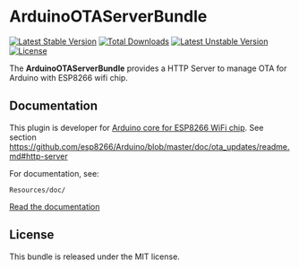 ArduinoOTAServerBundle
==================

[![Latest Stable Version](https://poser.pugx.org/uegmobile/arduino-ota-server-bundle/v/stable)](https://packagist.org/packages/uegmobile/arduino-ota-server-bundle)
[![Total Downloads](https://poser.pugx.org/uegmobile/arduino-ota-server-bundle/downloads)](https://packagist.org/packages/uegmobile/arduino-ota-server-bundle)
[![Latest Unstable Version](https://poser.pugx.org/uegmobile/arduino-ota-server-bundle/v/unstable)](https://packagist.org/packages/uegmobile/arduino-ota-server-bundle)
[![License](https://poser.pugx.org/uegmobile/arduino-ota-server-bundle/license)](https://packagist.org/packages/uegmobile/arduino-ota-server-bundle)

The **ArduinoOTAServerBundle** provides a HTTP Server to manage OTA 
for Arduino with ESP8266 wifi chip.

Documentation
-------------

This plugin is developer for [Arduino core for ESP8266 WiFi chip](https://github.com/esp8266/Arduino/). See section https://github.com/esp8266/Arduino/blob/master/doc/ota_updates/readme.md#http-server

For documentation, see:

    Resources/doc/

[Read the documentation](https://github.com/UEGMobile/ArduinoOTAServerBundle/blob/master/Resources/doc/index.rst)


License
-------

This bundle is released under the MIT license.